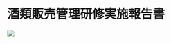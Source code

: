 # 酒類販売管理研修実施報告書

![](https://www.nta.go.jp/tmp/e45c6b4b-2a2b-4f46-947a-40906a1a2280/images/0a97fc1c52ae31ebff210029855b863627f48e2733ac6ff7e4943522aa447709.jpg)